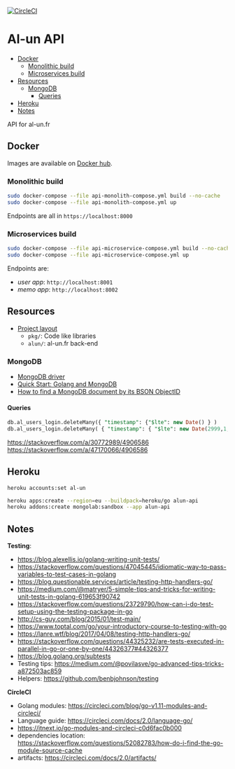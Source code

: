 [![CircleCI](https://circleci.com/gh/Al-un/alun-api/tree/master.svg?style=svg)](https://circleci.com/gh/Al-un/alun-api/tree/master)

# Al-un API <!-- omit in toc -->

- [Docker](#docker)
  - [Monolithic build](#monolithic-build)
  - [Microservices build](#microservices-build)
- [Resources](#resources)
  - [MongoDB](#mongodb)
    - [Queries](#queries)
- [Heroku](#heroku)
- [Notes](#notes)

API for al-un.fr

## Docker

Images are available on [Docker hub](https://hub.docker.com/repository/docker/alunsng/alun).

### Monolithic build

```sh
sudo docker-compose --file api-monolith-compose.yml build --no-cache
sudo docker-compose --file api-monolith-compose.yml up
```

Endpoints are all in `https://localhost:8000`

### Microservices build

```sh
sudo docker-compose --file api-microservice-compose.yml build --no-cache
sudo docker-compose --file api-microservice-compose.yml up
```

Endpoints are:

- _user app_: `http://localhost:8001`
- _memo app_: `http://localhost:8002`

## Resources

- [Project layout](https://github.com/golang-standards/project-layout)
  - `pkg/`: Code like libraries
  - `alun/`: al-un.fr back-end

### MongoDB

- [MongoDB driver](https://github.com/mongodb/mongo-go-driver)
- [Quick Start: Golang and MongoDB](https://www.mongodb.com/blog/post/quick-start-golang--mongodb--starting-and-setup)
- [How to find a MongoDB document by its BSON ObjectID](https://kb.objectrocket.com/mongo-db/how-to-find-a-mongodb-document-by-its-bson-objectid-using-golang-452)

#### Queries

```sql
db.al_users_login.deleteMany({ "timestamp": {"$lte": new Date() } )
db.al_users_login.deleteMany( { "timestamp": { "$lte": new Date(2999,1,1) } } )
```

https://stackoverflow.com/a/30772989/4906586
https://stackoverflow.com/a/47170066/4906586

## Heroku

```sh
heroku accounts:set al-un

heroku apps:create --region=eu --buildpack=heroku/go alun-api
heroku addons:create mongolab:sandbox --app alun-api
```

## Notes

**Testing**:

- https://blog.alexellis.io/golang-writing-unit-tests/
- https://stackoverflow.com/questions/47045445/idiomatic-way-to-pass-variables-to-test-cases-in-golang
- https://blog.questionable.services/article/testing-http-handlers-go/
- https://medium.com/@matryer/5-simple-tips-and-tricks-for-writing-unit-tests-in-golang-619653f90742
- https://stackoverflow.com/questions/23729790/how-can-i-do-test-setup-using-the-testing-package-in-go
- http://cs-guy.com/blog/2015/01/test-main/
- https://www.toptal.com/go/your-introductory-course-to-testing-with-go
- https://lanre.wtf/blog/2017/04/08/testing-http-handlers-go/
- https://stackoverflow.com/questions/44325232/are-tests-executed-in-parallel-in-go-or-one-by-one/44326377#44326377
- https://blog.golang.org/subtests
- Testing tips: https://medium.com/@povilasve/go-advanced-tips-tricks-a872503ac859
- Helpers: https://github.com/benbjohnson/testing

**CircleCI**

- Golang modules: https://circleci.com/blog/go-v1.11-modules-and-circleci/
- Language guide: https://circleci.com/docs/2.0/language-go/
- https://itnext.io/go-modules-and-circleci-c0d6fac0b000
- dependencies location: https://stackoverflow.com/questions/52082783/how-do-i-find-the-go-module-source-cache
- artifacts: https://circleci.com/docs/2.0/artifacts/